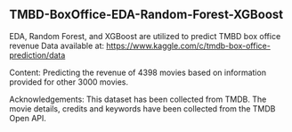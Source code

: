 ## TMBD-BoxOffice-EDA-Random-Forest-XGBoost

EDA, Random Forest, and XGBoost are utilized to predict TMBD box office revenue 
Data available at: https://www.kaggle.com/c/tmdb-box-office-prediction/data

Content: Predicting the revenue of 4398 movies based on information provided for other 3000 movies.

Acknowledgements: This dataset has been collected from TMDB. The movie details, credits and keywords have been collected from the TMDB Open API.
